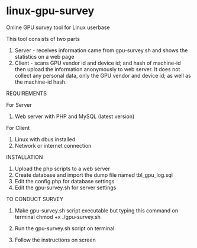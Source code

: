 # linux-gpu-survey
Online GPU survey tool for Linux userbase

This tool consists of two parts

1. Server - receives information came from gpu-survey.sh and shows the statistics on a web page
2. Client - scans GPU vendor id and device id; and hash of machine-id then upload the information anonymously to web server. It does not collect any personal data, only the GPU vendor and device id; as well as the machine-id hash.

REQUIREMENTS

For Server
1. Web server with PHP and MySQL (latest version)

For Client
1. Linux with dbus installed
2. Network or internet connection

INSTALLATION
1. Upload the php scripts to a web server
2. Create database and import the dump file named tbl_gpu_log.sql
3. Edit the config.php for database settings
4. Edit the gpu-survey.sh for server settings

TO CONDUCT SURVEY
1. Make gpu-survey.sh script executable but typing this command on terminal 
chmod +x ./gpu-survey.sh

2. Run the gpu-survey.sh script on terminal
3. Follow the instructions on screen
